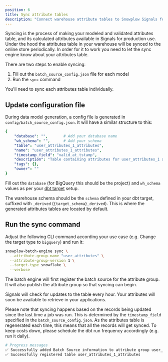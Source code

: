 ```yaml
---
position: 6
title: Sync attribute tables
description: "Connect warehouse attribute tables to Snowplow Signals for periodic syncing to the Profiles Store."
---
```


Syncing is the process of making your modeled and validated attributes table, and its calculated attributes available in Signals for production use. Under the hood the attributes table in your warehouse will be synced to the online store periodically. In order for it to work you need to let the sync engine know about your attributes table.

There are two steps to enable syncing:
1. Fill out the `batch_source_config.json` file for each model
2. Run the `sync` command

You'll need to sync each attributes table individually.


## Update configuration file

During data model generation, a config file is generated in `config/batch_source_config.json`. It will have a similar structure to this:

```yml
{
    "database": "",       # Add your database name
    "wh_schema": "",      # Add your schema
    "table": "user_attributes_1_attributes",
    "name": "user_attributes_1_attributes",
    "timestamp_field": "valid_at_tstamp",
    "description": "Table containing attributes for user_attributes_1 attribute group",
    "tags": {},
    "owner": ""
}
```

Fill out the `database` (for BigQuery this should be the project) and `wh_schema` values as per your [dbt target](https://docs.getdbt.com/reference/dbt-jinja-functions/target) setup.

The warehouse schema should be the `schema` defined in your dbt target, suffixed with `_derived` (`{target_schema}_derived`). This is where the generated attributes tables are located by default.

## Run the sync command

Adjust the following CLI command according your use case (e.g. Change the target type to `bigquery`) and run it:

```bash
snowplow-batch-engine sync \
  --attribute-group-name "user_attributes" \
  --attribute-group-version 1 \
  --target-type snowflake \
  --verbose
```

The batch engine will first register the batch source for the attribute group. It will also publish the attribute group so that syncing can begin.

Signals will check for updates to the table every hour. Your attributes will soon be available to retrieve in your applications.

Please note that syncing happens based on the records being updated since the last time a job was run. This is determined by the `timestamp_field` specified in the `batch_source_config.json`. As the attributes table is regenerated each time, this means that all the records will get synced. To keep costs down, please schedule the dbt run frequency accordingly (e.g. run it daily).

```bash
# Progress messages
✅ Successfully added Batch Source information to attribute group user_attributes_1
✅ Successfully registered table user_attributes_1_attributes
```
